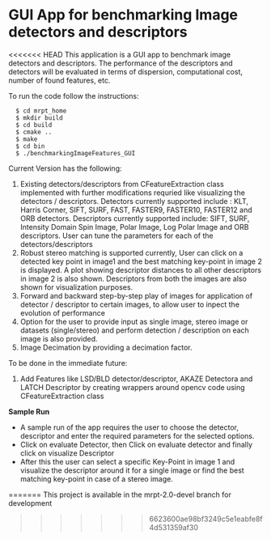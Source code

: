 # GUI App for benchmarking Image detectors and descriptors

<<<<<<< HEAD
This application is a GUI app to benchmark image detectors and descriptors. The performance of the descriptors and detectors will be evaluated in terms of dispersion, computational cost, number of found features, etc.

To run the code follow the instructions:

```
  $ cd mrpt_home
  $ mkdir build
  $ cd build
  $ cmake ..
  $ make 
  $ cd bin
  $ ./benchmarkingImageFeatures_GUI

```

Current Version has the following:

1. Existing detectors/descriptors from CFeatureExtraction class implemented with further modifications requried like visualizing the detectors / descriptors. Detectors currently supported include : KLT, Harris Corner, SIFT, SURF, FAST, FASTER9, FASTER10, FASTER12 and ORB detectors. Descriptors currently supported include: SIFT, SURF, Intensity Domain Spin Image, Polar Image, Log Polar Image and ORB descriptors. User can tune the parameters for each of the detectors/descriptors
2. Robust stereo matching is supported currently, User can click on a detected key point in image1 and the best matching key-point in image 2 is displayed. A plot showing descriptor distances to all other descriptors in image 2 is also shown. Descriptors from both the images are also shown for visualization purposes. 
3. Forward and backward step-by-step play of images for application of detector / descriptor to certain images, to allow user to inpect the evolution of performance
4. Option for the user to provide input as single image, stereo image or datasets (single/stereo) and perform detection / description on each image is also provided.
5. Image Decimation by providing a decimation factor.

To be done in the immediate future:
1. Add Features like LSD/BLD detector/descriptor, AKAZE Detectora and LATCH Descriptor by creating wrappers around opencv code using CFeatureExtraction class

**Sample Run**
- A sample run of the app requires the user to choose the detector, descriptor and enter the required parameters for the selected options.
- Click on evaluate Detector, then Click on evaluate detector and finally click on visualize Descriptor
- After this the user can select a specific Key-Point in image 1 and visualize the descriptor around it for a single image or find the best matching key-point in case of a stereo image.

=======
This project is available in the mrpt-2.0-devel branch for development
>>>>>>> 6623600ae98bf3249c5e1eabfe8f4d531359af30
